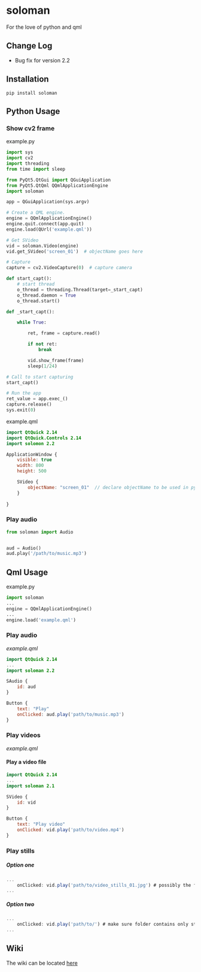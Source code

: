 # soloman
For the love of python and qml

## Change Log
* Bug fix for version 2.2

## Installation
    pip install soloman



## Python Usage

### Show cv2 frame

example.py

```python
import sys
import cv2
import threading
from time import sleep

from PyQt5.QtGui import QGuiApplication
from PyQt5.QtQml QQmlApplicationEngine
import soloman

app = QGuiApplication(sys.argv)

# Create a QML engine.
engine = QQmlApplicationEngine()
engine.quit.connect(app.quit)
engine.load(QUrl('example.qml'))

# Get SVideo
vid = soloman.Video(engine)
vid.get_SVideo('screen_01')  # objectName goes here

# Capture
capture = cv2.VideoCapture(0)  # capture camera

def start_capt():
    # start thread
    o_thread = threading.Thread(target=_start_capt)
    o_thread.daemon = True
    o_thread.start()

def _start_capt():

    while True:

        ret, frame = capture.read()

        if not ret:
            break

        vid.show_frame(frame)
        sleep(1/24)

# Call to start capturing
start_capt()

# Run the app
ret_value = app.exec_()
capture.release()
sys.exit(0)
```

example.qml

```qml
import QtQuick 2.14
import QtQuick.Controls 2.14
import solomon 2.2

ApplicationWindow {
	visible: true
	width: 800
	height: 500

    SVideo {
        objectName: "screen_01"  // declare objectName to be used in python
    }
    
}
```





### Play audio
```python
from soloman import Audio


aud = Audio()
aud.play('/path/to/music.mp3')
```

## Qml Usage
example.py
```python
import soloman
...
engine = QQmlApplicationEngine()
...
engine.load('example.qml')

```

### Play audio
*example.qml*

```qml
import QtQuick 2.14
...
import soloman 2.2

SAudio {
    id: aud
}

Button {
    text: "Play"
    onClicked: aud.play('path/to/music.mp3')
}

```

### Play videos
*example.qml*

#### Play a video file

```qml
import QtQuick 2.14
...
import soloman 2.1

SVideo {
    id: vid
}

Button {
    text: "Play video"
    onClicked: vid.play('path/to/video.mp4')
}
```

### Play stills

##### Option one

```qml
...
    onClicked: vid.play('path/to/video_stills_01.jpg') # possibly the first image
...
```

##### Option two

```qml
...
    onClicked: vid.play('path/to/') # make sure folder contains only stills
...
```





## Wiki

The wiki can be located [here](https://github.com/deuteronomy-works/soloman/wiki)

